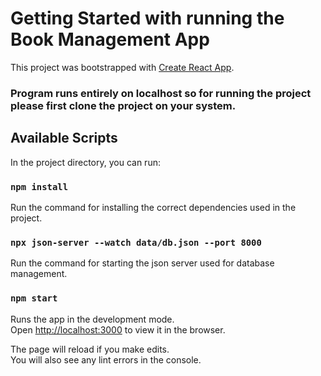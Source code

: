 # Getting Started with running the Book Management App

This project was bootstrapped with [Create React App](https://github.com/facebook/create-react-app).

### Program runs entirely on localhost so for running the project please first clone the project on your system.

## Available Scripts

In the project directory, you can run:

### `npm install` 
Run the command for installing the correct dependencies used in the project.

### `npx json-server --watch data/db.json --port 8000`
Run the command for starting the json server used for database management.

### `npm start`

Runs the app in the development mode.\
Open [http://localhost:3000](http://localhost:3000) to view it in the browser.

The page will reload if you make edits.\
You will also see any lint errors in the console.
